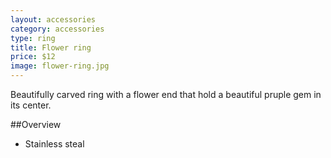 ```yaml
---
layout: accessories
category: accessories
type: ring
title: Flower ring
price: $12
image: flower-ring.jpg
---
```


Beautifully carved ring with a flower end that hold a beautiful pruple gem in its center. 

##Overview

- Stainless steal 